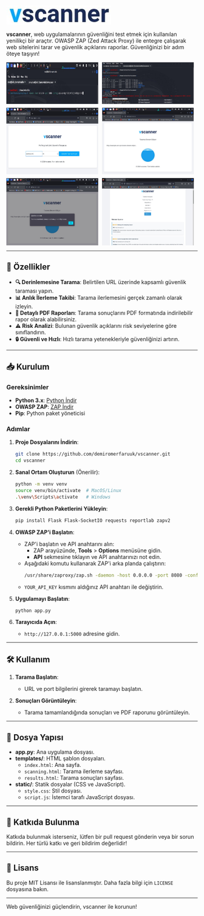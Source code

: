 ![vscanner Logo](images/vscanner_logo.jpg)

**vscanner**, web uygulamalarının güvenliğini test etmek için kullanılan yenilikçi bir araçtır. OWASP ZAP (Zed Attack Proxy) ile entegre çalışarak web sitelerini tarar ve güvenlik açıklarını raporlar. Güvenliğinizi bir adım öteye taşıyın!

<div style="display: flex; flex-wrap: wrap; gap: 10px;">
    <img src="images/zap_start.jpg" alt="Terminal Komutu" style="width: 48%; transition: transform 0.3s; cursor: pointer;" onmouseover="this.style.transform='scale(1.1)'" onmouseout="this.style.transform='scale(1)'">
    <img src="images/app_start.jpg" alt="Terminal Komutu" style="width: 48%; transition: transform 0.3s; cursor: pointer;" onmouseover="this.style.transform='scale(1.1)'" onmouseout="this.style.transform='scale(1)'">
    <img src="images/vscanner_index.jpg" alt="Terminal Komutu" style="width: 48%; transition: transform 0.3s; cursor: pointer;" onmouseover="this.style.transform='scale(1.1)'" onmouseout="this.style.transform='scale(1)'">
    <img src="images/vscanner_scanning.jpg" alt="Terminal Komutu" style="width: 48%; transition: transform 0.3s; cursor: pointer;" onmouseover="this.style.transform='scale(1.1)'" onmouseout="this.style.transform='scale(1)'">
    <img src="images/finish_scanning.jpg" alt="Terminal Komutu" style="width: 48%; transition: transform 0.3s; cursor: pointer;" onmouseover="this.style.transform='scale(1.1)'" onmouseout="this.style.transform='scale(1)'">
    <img src="images/results_scanning.jpg" alt="Terminal Komutu" style="width: 48%; transition: transform 0.3s; cursor: pointer;" onmouseover="this.style.transform='scale(1.1)'" onmouseout="this.style.transform='scale(1)'">
</div>

---

## 🚀 Özellikler

- **🔍 Derinlemesine Tarama**: Belirtilen URL üzerinde kapsamlı güvenlik taraması yapın.
- **📊 Anlık İlerleme Takibi**: Tarama ilerlemesini gerçek zamanlı olarak izleyin.
- **📄 Detaylı PDF Raporları**: Tarama sonuçlarını PDF formatında indirilebilir rapor olarak alabilirsiniz.
- **⚠️ Risk Analizi**: Bulunan güvenlik açıklarını risk seviyelerine göre sınıflandırın.
- **🔒 Güvenli ve Hızlı**: Hızlı tarama yetenekleriyle güvenliğinizi artırın.

---

## 📥 Kurulum

### Gereksinimler

- **Python 3.x**: [Python İndir](https://www.python.org/downloads/)
- **OWASP ZAP**: [ZAP İndir](https://www.zaproxy.org/download/)
- **Pip**: Python paket yöneticisi

### Adımlar

1. **Proje Dosyalarını İndirin**:
   ```bash
   git clone https://github.com/demiromerfaruuk/vscanner.git
   cd vscanner
   ```

2. **Sanal Ortam Oluşturun** (Önerilir):
   ```bash
   python -m venv venv
   source venv/bin/activate  # MacOS/Linux
   .\venv\Scripts\activate   # Windows
   ```

3. **Gerekli Python Paketlerini Yükleyin**:
   ```bash
   pip install Flask Flask-SocketIO requests reportlab zapv2
   ```

4. **OWASP ZAP'i Başlatın**:
   - ZAP'i başlatın ve API anahtarını alın:
     - ZAP arayüzünde, **Tools** > **Options** menüsüne gidin.
     - **API** sekmesine tıklayın ve API anahtarınızı not edin.
   - Aşağıdaki komutu kullanarak ZAP'i arka planda çalıştırın:
     ```bash
     /usr/share/zaproxy/zap.sh -daemon -host 0.0.0.0 -port 8080 -config api.key=YOUR_API_KEY
     ```
   - `YOUR_API_KEY` kısmını aldığınız API anahtarı ile değiştirin.

5. **Uygulamayı Başlatın**:
   ```bash
   python app.py
   ```

6. **Tarayıcıda Açın**:
   - `http://127.0.0.1:5000` adresine gidin.

---

## 🛠️ Kullanım

1. **Tarama Başlatın**:
   - URL ve port bilgilerini girerek taramayı başlatın.

2. **Sonuçları Görüntüleyin**:
   - Tarama tamamlandığında sonuçları ve PDF raporunu görüntüleyin.

---

## 📂 Dosya Yapısı

- **app.py**: Ana uygulama dosyası.
- **templates/**: HTML şablon dosyaları.
  - `index.html`: Ana sayfa.
  - `scanning.html`: Tarama ilerleme sayfası.
  - `results.html`: Tarama sonuçları sayfası.
- **static/**: Statik dosyalar (CSS ve JavaScript).
  - `style.css`: Stil dosyası.
  - `script.js`: İstemci tarafı JavaScript dosyası.

---

## 🤝 Katkıda Bulunma

Katkıda bulunmak isterseniz, lütfen bir pull request gönderin veya bir sorun bildirin. Her türlü katkı ve geri bildirim değerlidir!

---

## 📜 Lisans

Bu proje MIT Lisansı ile lisanslanmıştır. Daha fazla bilgi için `LICENSE` dosyasına bakın.

---

Web güvenliğinizi güçlendirin, vscanner ile korunun!
